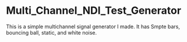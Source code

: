 # Multi_Channel_NDI_Test_Generator
This is a simple multichannel signal generator I made. It has Smpte bars, bouncing ball, static, and white noise. 
